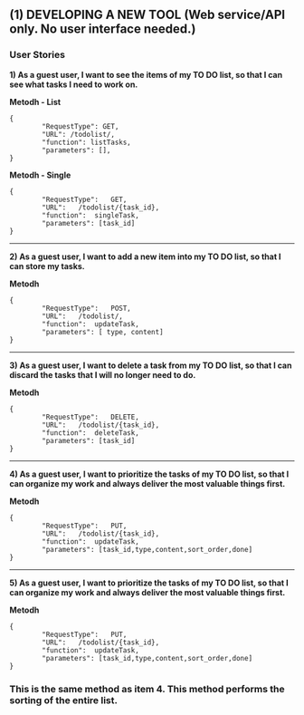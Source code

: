 ## (1) DEVELOPING A NEW TOOL (Web service/API only. No user interface needed.)

### User Stories
**1) As a guest user, I want to see the items of my TO DO list, so that I can see what tasks I need to work on.**

**Metodh - List**
```
{
        "RequestType": GET, 
        "URL": /todolist/,
        "function": listTasks,
        "parameters": [],
}
```

**Metodh - Single**
```
{
        "RequestType":	 GET, 
        "URL":	 /todolist/{task_id},
        "function":	 singleTask,
        "parameters": [task_id]
}
```

****


**2) As a guest user, I want to add a new item into my TO DO list, so that I can store my tasks.**

**Metodh**
```
{
        "RequestType":	 POST, 
        "URL":	 /todolist/,
        "function":	 updateTask,
        "parameters": [ type, content]
}
```

****

**3) As a guest user, I want to delete a task from my TO DO list, so that I can discard the tasks that I will no longer need to do.**

**Metodh**
```
{
        "RequestType":	 DELETE, 
        "URL":	 /todolist/{task_id},
        "function":	 deleteTask,
        "parameters": [task_id]
}
```
****

**4) As a guest user, I want to prioritize the tasks of my TO DO list, so that I can organize my work and always deliver the most valuable things first.**

**Metodh**
```
{
        "RequestType":	 PUT, 
        "URL":	 /todolist/{task_id},
        "function":	 updateTask,
        "parameters": [task_id,type,content,sort_order,done]
}
```
****

**5) As a guest user, I want to prioritize the tasks of my TO DO list, so that I can organize my work and always deliver the most valuable things first.**

**Metodh**
```
{
        "RequestType":	 PUT, 
        "URL":	 /todolist/{task_id},
        "function":	 updateTask,
        "parameters": [task_id,type,content,sort_order,done]
}
```
### This is the same method as item 4. This method performs the sorting of the entire list.